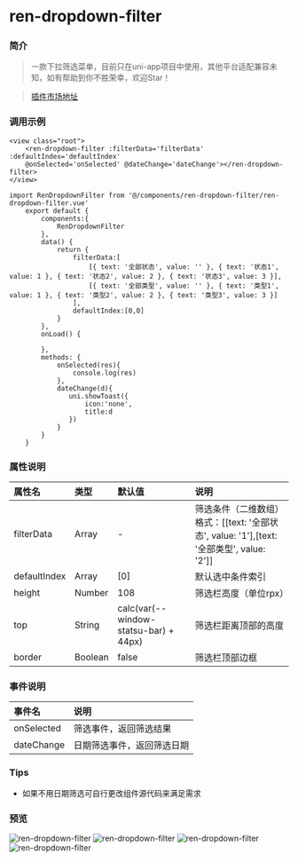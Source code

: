 # ren-dropdown-filter

### 简介
> 一款下拉筛选菜单，目前只在uni-app项目中使用，其他平台适配兼容未知，如有帮助到你不胜荣幸，欢迎Star！

> [插件市场地址](https://ext.dcloud.net.cn/plugin?id=2315)


### 调用示例

```
<view class="root">
    <ren-dropdown-filter :filterData='filterData' :defaultIndex='defaultIndex'
    @onSelected='onSelected' @dateChange='dateChange'></ren-dropdown-filter>
</view>
```

```
import RenDropdownFilter from '@/components/ren-dropdown-filter/ren-dropdown-filter.vue'
	export default {
        components:{
            RenDropdownFilter
        },
		data() {
			return {
				filterData:[
                    [{ text: '全部状态', value: '' }, { text: '状态1', value: 1 }, { text: '状态2', value: 2 }, { text: '状态3', value: 3 }],
                    [{ text: '全部类型', value: '' }, { text: '类型1', value: 1 }, { text: '类型2', value: 2 }, { text: '类型3', value: 3 }]
                ],
                defaultIndex:[0,0]
			}
		},
		onLoad() {

		},
		methods: {
            onSelected(res){
                console.log(res)
            },
            dateChange(d){
               uni.showToast({
                   icon:'none',
                   title:d
               })
            }
		}
	}
```

### 属性说明

| 属性名 | 类型   | 默认值 | 说明   |
| :----- | :----- | :----- | :----- |
| filterData | Array | - | 筛选条件（二维数组） 格式：[[text: '全部状态', value: '1'],[text: '全部类型', value: '2']]|
| defaultIndex | Array | [0] | 默认选中条件索引 |
| height | Number | 108 | 筛选栏高度（单位rpx） |
| top | String | calc(var(--window-statsu-bar) + 44px) | 筛选栏距离顶部的高度 |
| border | Boolean | false | 筛选栏顶部边框 |


### 事件说明

| 事件名 | 说明   | 
| :----- | :----- | 
| onSelected | 筛选事件，返回筛选结果   |
| dateChange | 日期筛选事件，返回筛选日期   |

### Tips

* 如果不用日期筛选可自行更改组件源代码来满足需求

### 预览

![ren-dropdown-filter](https://i.loli.net/2020/07/15/LPkWjuDlw1tgTYo.png)
![ren-dropdown-filter](https://i.loli.net/2020/07/15/tAkJy24buCKrSIo.png)
![ren-dropdown-filter](https://i.loli.net/2020/07/15/ZdOVzB8Lc13Qphe.png)
![ren-dropdown-filter](https://i.loli.net/2020/07/15/7xm8Aj2fNKYB45s.png)
